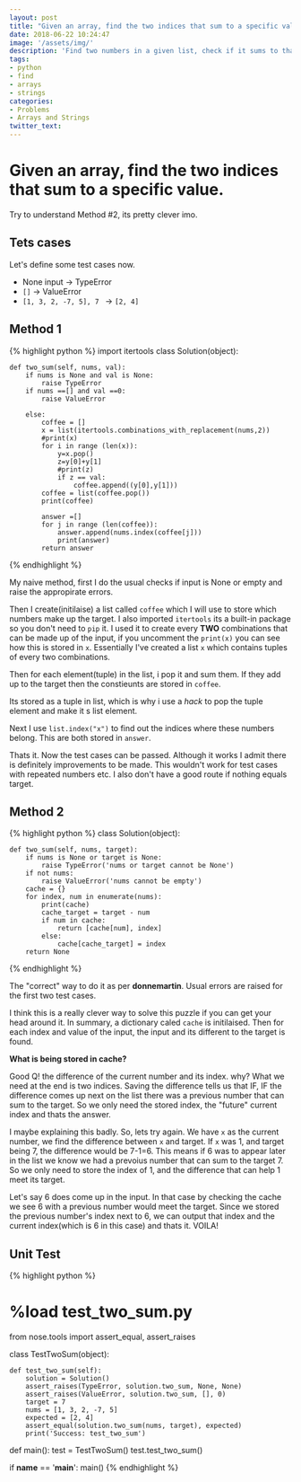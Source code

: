 ```yaml
---
layout: post
title: "Given an array, find the two indices that sum to a specific value."
date: 2018-06-22 10:24:47
image: '/assets/img/'
description: 'Find two numbers in a given list, check if it sums to tha target value, if so print out the indices of those two numbers'
tags:
- python
- find
- arrays
- strings
categories:
- Problems
- Arrays and Strings
twitter_text:
---
```


# Given an array, find the two indices that sum to a specific value.
Try to understand Method #2, its pretty clever imo.

## Tets cases
Let's define some test cases now.

- None input -> TypeError
- `[]` -> ValueError
- `[1, 3, 2, -7, 5], 7 ` -> `[2, 4]`

## Method 1
{% highlight python %}
import itertools
class Solution(object):

    def two_sum(self, nums, val):
        if nums is None and val is None:
            raise TypeError
        if nums ==[] and val ==0:
            raise ValueError
            
        else:
            coffee = []
            x = list(itertools.combinations_with_replacement(nums,2))
            #print(x)
            for i in range (len(x)):
                y=x.pop()
                z=y[0]+y[1]
                #print(z)
                if z == val:
                    coffee.append((y[0],y[1]))
            coffee = list(coffee.pop())
            print(coffee)
            
            answer =[]
            for j in range (len(coffee)):
                answer.append(nums.index(coffee[j]))
                print(answer)
            return answer
{% endhighlight %}

My naive method, first I do the usual checks if input is None or empty and raise the appropirate errors. 

Then I create(initilaise) a list called `coffee` which I will use to store which numbers make up the target.
I also imported `itertools` its a built-in package so you don't need to `pip` it. 
I used it to create every **TWO** combinations that can be made up of the input, if you uncomment the `print(x)` you can see how this is stored in `x`. Essentially I've created a list `x` which contains tuples of every two combinations.

Then for each element(tuple) in the list, i pop it and sum them. If they add up to the target then the constieunts are stored in `coffee`.

Its stored as a tuple in list, which is why i use a *hack* to pop the tuple element and make it s list element.

Next I use `list.index("x")` to find out the indices where these numbers belong. This are both stored in `answer`.

Thats it. Now the test cases can be passed. Although it works I admit there is definitely improvements to be made. This wouldn't work for test cases with repeated numbers etc. I also don't have a good route if nothing equals target.

## Method 2
{% highlight python %}
class Solution(object):

    def two_sum(self, nums, target):
        if nums is None or target is None:
            raise TypeError('nums or target cannot be None')
        if not nums:
            raise ValueError('nums cannot be empty')
        cache = {}
        for index, num in enumerate(nums):
            print(cache)
            cache_target = target - num
            if num in cache:
                return [cache[num], index]
            else:
                cache[cache_target] = index
        return None
{% endhighlight %}

The "correct" way to do it as per **donnemartin**. Usual errors are raised for the first two test cases.

I think this is a really clever way to solve this puzzle if you can get your head around it. In summary, a dictionary caled `cache` is initilaised. Then for each index and value of the input, the input and its different to the target is found. 

**What is being stored in cache?**

Good Q! the difference of the current number and its index. why? What we need at the end is two indices. Saving the difference tells us that IF, IF the difference comes up next on the list there was a previous number that can sum to the target. So we only need the stored index, the "future" current index and thats the answer.

I maybe explaining this badly. So, lets try again. We have `x` as the current number, we find the difference between `x` and target. If `x` was 1, and target being 7, the difference would be 7-1=6. This means if 6 was to appear later in the list we know we had a prevoius number that can sum to the target 7. So we only need to store the index of 1, and the difference that can help 1 meet its target.

Let's say 6 does come up in the input. In that case by checking the cache we see 6 with a previous number would meet the target. Since we stored the previous number's index next to 6, we can output that index and the current index(which is 6 in this case) and thats it. VOILA!

## Unit Test

{% highlight python %}
# %load test_two_sum.py
from nose.tools import assert_equal, assert_raises


class TestTwoSum(object):

    def test_two_sum(self):
        solution = Solution()
        assert_raises(TypeError, solution.two_sum, None, None)
        assert_raises(ValueError, solution.two_sum, [], 0)
        target = 7
        nums = [1, 3, 2, -7, 5]
        expected = [2, 4]
        assert_equal(solution.two_sum(nums, target), expected)
        print('Success: test_two_sum')


def main():
    test = TestTwoSum()
    test.test_two_sum()


if __name__ == '__main__':
    main()
{% endhighlight %}














